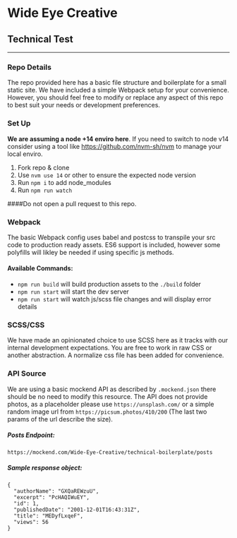 # Wide Eye Creative
## Technical Test
---

### Repo Details
The repo provided here has a basic file structure and boilerplate for a small static site. We have included a simple Webpack setup for your convenience. However, you should feel free to modify or replace any aspect of this repo to best suit your needs or development preferences.

### Set Up
**We are assuming a node +14 enviro here**. If you need to switch to node v14 consider using a tool like https://github.com/nvm-sh/nvm to manage your local enviro.

1. Fork repo & clone
2. Use `nvm use 14` or other to ensure the expected node version
3. Run `npm i` to add node_modules
4. Run `npm run watch`

####Do not open a pull request to this repo.

### Webpack
The basic Webpack config uses babel and postcss to transpile your src code to production ready assets. ES6 support is included, however some polyfills will likley be needed if using specific js methods.

#### Available Commands:
- `npm run build` will build production assets to the `./build` folder
- `npm run start` will start the dev server
- `npm run start` will watch js/scss file changes and will display error details

### SCSS/CSS
We have made an opinionated choice to use SCSS here as it tracks with our internal development expectations. You are free to work in raw CSS or another abstraction. A normalize css file has been added for convenience.

### API Source
We are using a basic mockend API as described by `.mockend.json` there should be no need to modify this resource. The API does not provide photos, as a placeholder please use `https://unsplash.com/` or a simple random image url from `https://picsum.photos/410/200` (The last two params of the url describe the size).

##### Posts Endpoint: 
`https://mockend.com/Wide-Eye-Creative/technical-boilerplate/posts`

##### Sample response object:

```
{
  "authorName": "GXQaREWzuU",
  "excerpt": "PcHAQIWuEY",
  "id": 1,
  "publishedDate": "2001-12-01T16:43:31Z",
  "title": "MEDyfLxqeF",
  "views": 56
}
```
